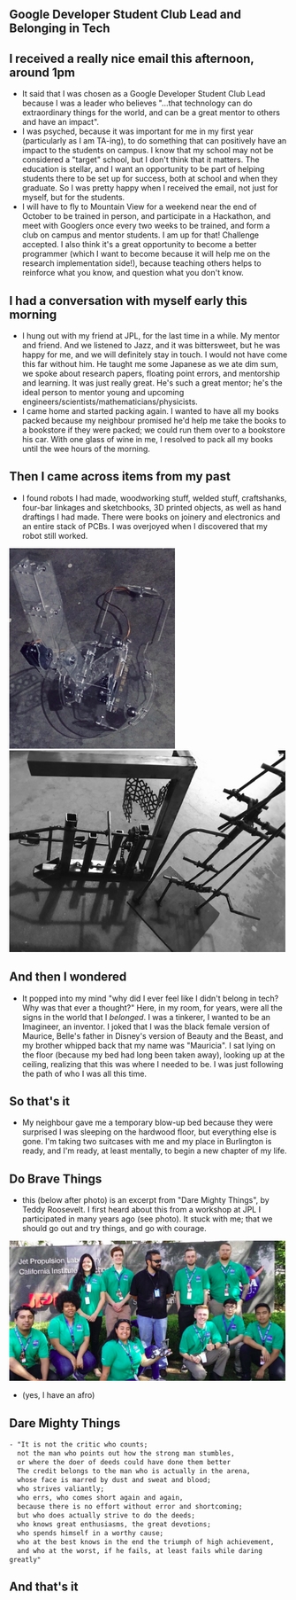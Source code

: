 ## Google Developer Student Club Lead and Belonging in Tech

## I received a really nice email this afternoon, around 1pm
- It said that I was chosen as a Google Developer Student Club Lead 
  because I was a leader who believes "...that technology can do extraordinary things for the world,
  and can be a great mentor to others and have an impact". 
- I was psyched, because it was important for me in my first year (particularly as I am TA-ing), to do
  something that can positively have an impact to the students on campus. I know that my school may not 
  be considered a "target" school, but I don't think that it matters. The education is stellar, and I want
  an opportunity to be part of helping students there to be set up for success, both at school and when they
  graduate. So I was pretty happy when I received the email, not just for myself, but for the students.
- I will have to fly to Mountain View for a weekend near the end of October to be trained in person, and participate
  in a Hackathon, and meet with Googlers once every two weeks to be trained, and form a club on campus and mentor
  students. I am up for that! Challenge accepted. I also think it's a great opportunity to become a better programmer
  (which I want to become because it will help me on the research implementation side!), because teaching others helps
  to reinforce what you know, and question what you don't know.
  
## I had a conversation with myself early this morning
- I hung out with my friend at JPL, for the last time in a while. My mentor and friend. And we listened to Jazz, and
  it was bittersweet, but he was happy for me, and we will definitely stay in touch. I would not have come this far
  without him. He taught me some Japanese as we ate dim sum, we spoke about research papers, floating point errors,
  and mentorship and learning. It was just really great. He's such a great mentor; he's the ideal person to mentor 
  young and upcoming engineers/scientists/mathematicians/physicists. 
- I came home and started packing again. I wanted to have all my books packed because my neighbour promised he'd help
  me take the books to a bookstore if they were packed; we could run them over to a bookstore his car. With one glass of wine in me,
  I resolved to pack all my books until the wee hours of the morning.
  
## Then I came across items from my past
- I found robots I had made, woodworking stuff, welded stuff, craftshanks, four-bar linkages and sketchbooks, 3D printed    objects, as well as 
  hand draftings I had made. There were books on joinery and electronics and an entire stack of PCBs. I was overjoyed when
  I discovered that my robot still worked. 
  
<img src="/images/GSoc_/robots.png" width="300">

<img src="/images/GSoc_/imagineer.png" width="500">

## And then I wondered
- It popped into my mind "why did I ever feel like I didn't belong in tech? Why was that ever a thought?" Here, in my room,
  for years, were all the signs in the world that I *belonged*. I was a tinkerer, I wanted to be an Imagineer, an inventor.
  I joked that I was the black female version of Maurice, Belle's father in Disney's version of Beauty and the Beast,
  and my brother whipped back that my name was "Mauricia". I sat lying on the floor (because my bed had long been taken
  away), looking up at the ceiling, realizing that this was where I needed to be. I was just following the path of who
  I was all this time.
  
## So that's it
- My neighbour gave me a temporary blow-up bed because they were surprised I was sleeping on the hardwood floor,
  but everything else is gone. I'm taking two suitcases with me and my place in Burlington is ready, and I'm ready,
  at least mentally, to begin a new chapter of my life.
  
## Do Brave Things
- this (below after photo) is an excerpt from "Dare Mighty Things", by Teddy Roosevelt. 
  I first heard about this from a workshop at JPL I participated in many years ago (see photo).
  It stuck with me; that we should go out and try things, and go with courage. 

<img src="/images/GSoc_/dare.png" width="500">

- (yes, I have an afro)

## Dare Mighty Things

```
- "It is not the critic who counts; 
  not the man who points out how the strong man stumbles, 
  or where the doer of deeds could have done them better
  The credit belongs to the man who is actually in the arena,
  whose face is marred by dust and sweat and blood; 
  who strives valiantly; 
  who errs, who comes short again and again, 
  because there is no effort without error and shortcoming;
  but who does actually strive to do the deeds; 
  who knows great enthusiasms, the great devotions;
  who spends himself in a worthy cause; 
  who at the best knows in the end the triumph of high achievement,
  and who at the worst, if he fails, at least fails while daring greatly"
```

## And that's it
